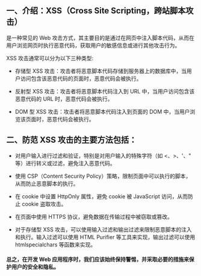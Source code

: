 <!--
 * @Description: 
 * @Author: 曹俊
 * @Date: 2023-03-27 19:56:43
 * @LastEditors: 曹俊
 * @LastEditTime: 2023-03-27 20:20:44
-->
## 一、介绍：XSS（Cross Site Scripting，跨站脚本攻击）
是一种常见的 Web 攻击方式，其主要目的是通过在网页中注入脚本代码，从而在用户浏览网页时执行恶意代码，获取用户的敏感信息或进行其他攻击行为。

XSS 攻击通常可以分为以下三种类型:

- 存储型 XSS 攻击：攻击者将恶意脚本代码存储到服务器上的数据库中，当用户访问包含该恶意代码的页面时，恶意代码会被执行。

- 反射型 XSS 攻击：攻击者将恶意脚本代码注入到 URL 中，当用户访问包含该恶意代码的 URL 时，恶意代码会被执行。

- DOM 型 XSS 攻击：攻击者将恶意脚本代码注入到页面的 DOM 中，当用户浏览该页面时，恶意代码会被执行。

## 二、防范 XSS 攻击的主要方法包括：

- 对用户输入进行过滤和验证，特别是对用户输入的特殊字符（如 <、>、'、" 等）进行转义或过滤，避免注入恶意代码。

- 使用 CSP（Content Security Policy）策略，限制页面中可以执行的脚本，从而防止恶意脚本的执行。

- 在 cookie 中设置 HttpOnly 属性，避免 cookie 被 JavaScript 访问，从而防止 cookie 盗取攻击。

- 在页面中使用 HTTPS 协议，避免数据在传输过程中被窃取或篡改。

- 对于存储型 XSS 攻击，可以使用输入过滤和输出过滤来限制恶意脚本的注入和执行。输入过滤可以使用 HTML Purifier 等工具来实现，输出过滤可以使用htmlspecialchars 等函数来实现。

#### 总之，在开发 Web 应用程序时，我们应该始终保持警惕，并采取必要的措施来保护用户的安全和隐私。
